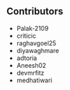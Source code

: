 ## Contributors
- Palak-2109
- criticic
- raghavgoel25
- diyawaghmare
- adtoria
- Aneesh02
- devmrfitz
- medhatiwari
